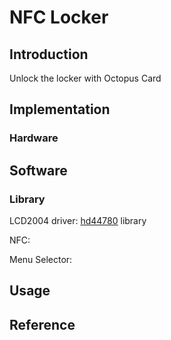# NFC Locker

## Introduction
Unlock the locker with Octopus Card

## Implementation

### Hardware

## Software


### Library
LCD2004 driver: [hd44780](https://github.com/duinoWitchery/hd44780) library

NFC: 

Menu Selector: 

## Usage

## Reference
